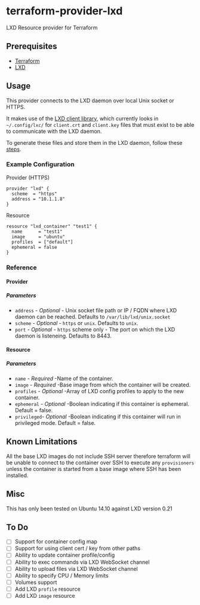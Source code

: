 # terraform-provider-lxd

LXD Resource provider for Terraform

## Prerequisites

* [Terraform](http://terraform.io)
* [LXD](https://linuxcontainers.org/lxd)

## Usage

This provider connects to the LXD daemon over local Unix socket or HTTPS.

It makes use of the [LXD client library](github.com/lxc/lxd), which currently looks in `~/.config/lxc/` for `client.crt` and `client.key` files that must exist to be able to communicate with the LXD daemon.

To generate these files and store them in the LXD daemon, follow these [steps](https://linuxcontainers.org/lxd/getting-started-cli/#multiple-hosts).

### Example Configuration

Provider (HTTPS)

```
provider "lxd" {
  scheme  = "https"
  address = "10.1.1.8"
}
```

Resource

```
resource "lxd_container" "test1" {
  name      = "test1"
  image     = "ubuntu"
  profiles  = ["default"]
  ephemeral = false
}
```

### Reference
#### Provider

##### Parameters

  * `address`  - *Optional* - Unix socket file path or IP / FQDN where LXD daemon can be reached. Defaults to `/var/lib/lxd/unix.socket`
  * `scheme`   - *Optional* - `https` or `unix`. Defaults to `unix`.
  * `port`     - *Optional* - `https` scheme only - The port on which the LXD daemon is listeneing. Defaults to 8443.
  
#### Resource

##### Parameters

  * `name`      - *Required* -Name of the container.
  * `image`     - *Required* -Base image from which the container will be created.
  * `profiles`  - *Optional* -Array of LXD config profiles to apply to the new container.
  * `ephemeral` - *Optional* -Boolean indicating if this container is ephemeral. Default = false.
  * `privileged`- *Optional* -Boolean indicating if this container will run in privileged mode. Default = false.

## Known Limitations

All the base LXD images do not include SSH server therefore terraform will be unable to connect to the container over
SSH to execute any `provisioners` unless the container is started from a base image where SSH has been installed.

## Misc

This has only been tested on Ubuntu 14.10 against LXD version 0.21

## To Do

- [ ] Support for container config map
- [ ] Support for using client cert / key from other paths
- [ ] Ability to update container profile/config
- [ ] Ability to exec commands via LXD WebSocket channel
- [ ] Ability to upload files via LXD WebSocket channel
- [ ] Ability to specify CPU / Memory limits
- [ ] Volumes support
- [ ] Add LXD `profile` resource
- [ ] Add LXD `image` resource
